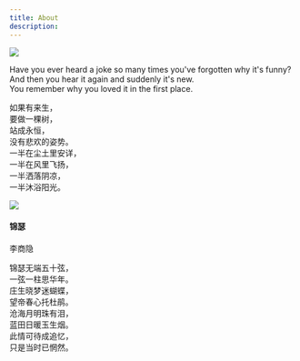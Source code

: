 ```yaml
---
title: About
description:
---
```

<div class="mecontainer">
	<div class="about">
		<div class="me">
			<img src="{{urls.media}}/m.jpg"/>
		</div>
		<div class="me">
			<p>Have you ever heard a joke so many times you've forgotten why it's funny? <br/>And then you hear it again and suddenly it's new. <br/>You remember why you loved it in the first place.</p>
		</div>
	</div>
	<div class="about">
		<div class="me">
			<p>如果有来生，<br/>
			要做一棵树，<br/>
			站成永恒，<br/>
			没有悲欢的姿势。<br/>
			一半在尘土里安详，<br/>
			一半在风里飞扬， <br/>
			一半洒落阴凉，<br/>
			一半沐浴阳光。</p>
		</div>
		<div class="me">
			<img src="{{urls.media}}/m2.jpg"/>
		</div>
	</div>
	<div class="about">
		<div class="me">
			<h4>锦瑟</h4>
			<p>李商隐</p>
			<p>锦瑟无端五十弦，<br/>
			一弦一柱思华年。<br/>
			庄生晓梦迷蝴蝶，<br/>
			望帝春心托杜鹃。<br/>
			沧海月明珠有泪，<br/>
			蓝田日暖玉生烟。<br/>
			此情可待成追忆，<br/>
			只是当时已惘然。</p>
		</div>
	</div>
</div>
